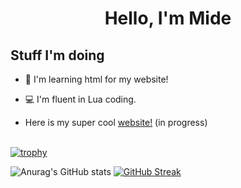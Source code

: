 <h1 align="center">Hello, I'm Mide
</h1>

## Stuff I'm doing

- 📙 I'm learning html for my website! 

- 💻 I'm fluent in Lua coding.

- Here is my super cool [website!](https://crazygird.github.io) (in progress)
  </br>
  </br>

[![trophy](https://github-profile-trophy.vercel.app/?username=Crazygird)](https://github.com/ryo-ma/github-profile-trophy)

![Anurag's GitHub stats](https://github-readme-stats.vercel.app/api?username=Crazygird&show_icons=true&theme=dark) [![GitHub Streak](https://github-readme-streak-stats.herokuapp.com?user=Crazygird&theme=dark&hide_border=true&date_format=M%20j%5B%2C%20Y%5D)](https://git.io/streak-stats)
